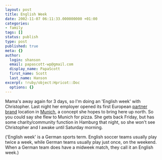 ```yaml
---
layout: post
title: English Week
date: 2002-11-07 06:11:33.000000000 +01:00
categories:
- family
tags: []
status: publish
type: post
published: true
meta: {}
author:
  login: shanson
  email: papascott-wp@gmail.com
  display_name: PapaScott
  first_name: Scott
  last_name: Hanson
excerpt: !ruby/object:Hpricot::Doc
  options: {}
---
```

<p>Mama's away again for 3 days, so I'm doing an 'English week' with Christopher. Last night her employer opened its first European <a href="http://www.donatos.com" title="Donato's Pizza">partner brand</a> location in <a href="http://www.donatos.de" title="Donato's Germany">Munich</a>, a concept she hopes to bring here up north. So you could say she flew to Munich for pizza. She gets back Friday, but has some charity/community function in Hamburg that night, so she won't see Christopher and I awake until Saturday morning.</p>
<p>('English week' is a German sports term. English soccer teams usually play twice a week, while German teams usually play just once, on the weekend. When a German team does have a midweek match, they call it an English week.)</p>
